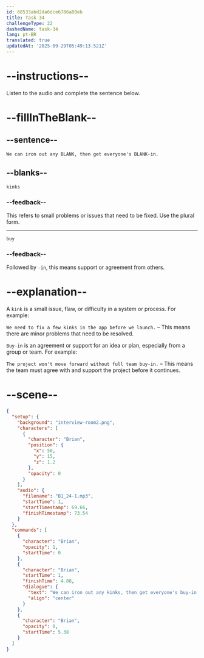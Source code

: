 ```yaml
---
id: 68533abd2da6dce6786a80eb
title: Task 34
challengeType: 22
dashedName: task-34
lang: pt-BR
translated: true
updatedAt: '2025-09-29T05:49:13.521Z'
---
```


<!-- (Audio) Brian: We can iron out any kinks, then get everyone's buy-in. -->

# --instructions--

Listen to the audio and complete the sentence below.

# --fillInTheBlank--

## --sentence--

`We can iron out any BLANK, then get everyone's BLANK-in.`

## --blanks--

`kinks`

### --feedback--

This refers to small problems or issues that need to be fixed. Use the plural form.

---

`buy`

### --feedback--

Followed by `-in`, this means support or agreement from others.

# --explanation--

A `kink` is a small issue, flaw, or difficulty in a system or process. For example:

`We need to fix a few kinks in the app before we launch.` – This means there are minor problems that need to be resolved.

`Buy-in` is an agreement or support for an idea or plan, especially from a group or team. For example:

`The project won't move forward without full team buy-in.` – This means the team must agree with and support the project before it continues.

# --scene--

```json
{
  "setup": {
    "background": "interview-room2.png",
    "characters": [
      {
        "character": "Brian",
        "position": {
          "x": 50,
          "y": 15,
          "z": 1.2
        },
        "opacity": 0
      }
    ],
    "audio": {
      "filename": "B1_24-1.mp3",
      "startTime": 1,
      "startTimestamp": 69.66,
      "finishTimestamp": 73.54
    }
  },
  "commands": [
    {
      "character": "Brian",
      "opacity": 1,
      "startTime": 0
    },
    {
      "character": "Brian",
      "startTime": 1,
      "finishTime": 4.88,
      "dialogue": {
        "text": "We can iron out any kinks, then get everyone's buy-in.",
        "align": "center"
      }
    },
    {
      "character": "Brian",
      "opacity": 0,
      "startTime": 5.38
    }
  ]
}
```
